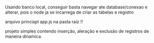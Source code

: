 Usando banco local, conseguir basta navegar ate database/conexao e alterar,
pois o node ja se incarrega de criar as tabelas e registro


arquivo princiapl app.js na pasta raiz !!

projeto simples contendo inserção, aleração e exclusão de registros de maneira dinamica.